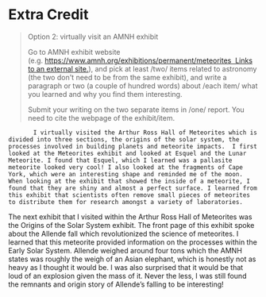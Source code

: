 # Extra Credit

> Option 2: virtually visit an AMNH exhibit
> 
> 
> Go to AMNH exhibit website (e.g. [https://www.amnh.org/exhibitions/permanent/meteorites  Links to an external site.](https://www.amnh.org/exhibitions/permanent/meteorites)), and pick at least /two/ items related to astronomy (the two don't need to be from the same exhibit), and write a paragraph or two (a couple of hundred words) about /each item/ what you learned and why you find them interesting.
> 
> Submit your writing on the two separate items in /one/ report. You need to cite the webpage of the exhibit/item.
> 

           I virtually visited the Arthur Ross Hall of Meteorites which is divided into three sections, the origins of the solar system, the processes involved in building planets and meteorite impacts.  I first looked at the Meteorites exhibit and looked at Esquel and the Lunar Meteorite. I found that Esquel, which I learned was a pallasite meteorite looked very cool! I also looked at the fragments of Cape York, which were an interesting shape and reminded me of the moon. When looking at the exhibit that showed the inside of a meteorite, I found that they are shiny and almost a perfect surface. I learned from this exhibit that scientists often remove small pieces of meteorites to distribute them for research amongst a variety of laboratories.

   The next exhibit that I visited within the Arthur Ross Hall of Meteorites was the Origins of the Solar System exhibit. The front page of this exhibit spoke about the Allende fall which revolutionized the science of meteorites. I learned that this meteorite provided information on the processes within the Early Solar System. Allende weighed around four tons which the AMNH states was roughly the weigh of an Asian elephant, which is honestly not as heavy as I thought it would be. I was also surprised that it would be that loud of an explosion given the mass of it. Never the less, I was still found the remnants and origin story of Allende’s falling to be interesting!